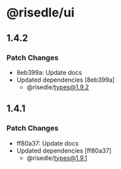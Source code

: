 # @risedle/ui

## 1.4.2

### Patch Changes

-   8eb399a: Update docs
-   Updated dependencies [8eb399a]
    -   @risedle/types@1.9.2

## 1.4.1

### Patch Changes

-   ff80a37: Update docs
-   Updated dependencies [ff80a37]
    -   @risedle/types@1.9.1
